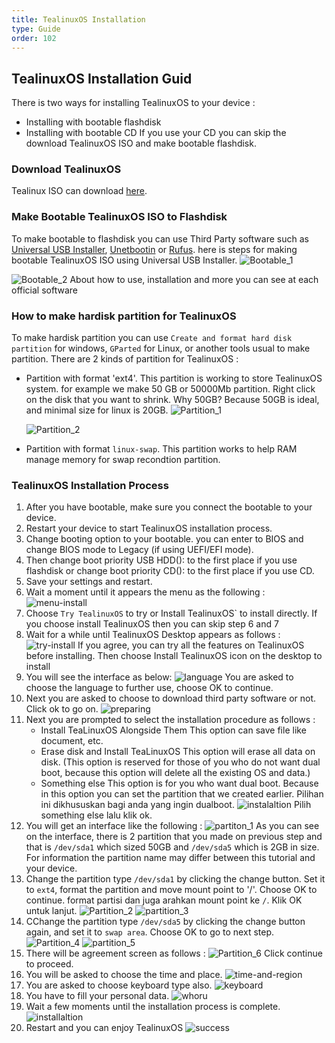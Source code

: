 ```yaml
---
title: TealinuxOS Installation
type: Guide
order: 102
---
```



## TealinuxOS Installation Guid
There is two ways for installing TealinuxOS to your device :
- Installing with bootable flashdisk
- Installing with bootable CD
If you use your CD you can skip the download TealinuxOS ISO and make bootable flashdisk.

### Download TealinuxOS
Tealinux ISO can download [here](http://pinguin.dinus.ac.id/iso/tealinuxos/).

### Make Bootable TealinuxOS ISO to Flashdisk
To make bootable to flashdisk you can use Third Party software such as [Universal USB Installer](https://universal-usb-installer.en.uptodown.com), [Unetbootin](http://unetbootin.github.io) or [Rufus](https://rufus.akeo.ie/). here is steps for making bootable TealinuxOS ISO using Universal USB Installer.
![Bootable_1](https://cloud.githubusercontent.com/assets/22718275/23578142/c4eae682-0102-11e7-9d76-69cd286a4406.png)

![Bootable_2](https://cloud.githubusercontent.com/assets/22718275/23578146/d6ebc932-0102-11e7-94c9-993dee8bcbe2.png)
About how to use, installation and more you can see at each official software  

### How to make hardisk partition for TealinuxOS
To make hardisk partition you can use `Create and format hard disk partition` for windows, `GParted` for Linux, or another tools usual to make partition.
There are 2 kinds of partition for TealinuxOS :
- Partition with format 'ext4'. This partition is working to store TealinuxOS system.
  for example we make 50 GB or 50000Mb partition. Right click on the disk that you want to shrink. Why 50GB? Because 50GB is ideal, and minimal size for linux is 20GB.
  ![Partition_1](https://cloud.githubusercontent.com/assets/22718275/23578147/e2c49112-0102-11e7-868e-611db63be0a2.png)

  ![Partition_2](https://cloud.githubusercontent.com/assets/22718275/23578150/f11bd6d0-0102-11e7-815c-b4648866def9.png)

- Partition with format `linux-swap`. This partition works to help RAM manage memory for swap recondtion partition.


### TealinuxOS Installation Process
1. After you have bootable, make sure you connect the bootable to your device.
2. Restart your device to start TealinuxOS installation process.
3. Change booting option to your bootable. you can enter to BIOS and change BIOS mode to Legacy (if using UEFI/EFI mode).
4. Then change boot priority USB HDD(): to the first place if you use flashdisk or change boot priority CD(): to the first place if you use CD.
5. Save your settings and restart.
6. Wait a moment until it appears the menu as the following :
   ![menu-install](https://cloud.githubusercontent.com/assets/22718275/23685947/5be6f430-03d9-11e7-89c0-d55cfb593f9e.png)
7. Choose `Try TealinuxOS` to try or Install TealinuxOS` to install directly. If you choose install TealinuxOS then you can skip step 6 and 7 
8. Wait for a while until TealinuxOS Desktop appears as follows :
   ![try-install](https://cloud.githubusercontent.com/assets/22718275/23685964/736151be-03d9-11e7-9b11-23af4063ab3b.png)
   If you agree, you can try all the features on TealinuxOS before installing. Then choose Install TealinuxOS icon on the desktop to install
9. You will see the interface as below:
   ![language](https://cloud.githubusercontent.com/assets/22718275/23685988/96e996fa-03d9-11e7-9cc0-b5664ed27a17.png)
   You are asked to choose the language to further use, choose OK to continue.
11. Next you are asked to choose to download third party software or not. Click ok to go on.
    ![preparing](https://cloud.githubusercontent.com/assets/22718275/23685998/a811ae18-03d9-11e7-8c6f-1900f9a85b7d.png)
12. Next you are prompted to select the installation procedure as follows : 
    - Install TeaLinuxOS Alongside Them
      This option can save file like document, etc.
    - Erase disk and Install TeaLinuxOS
      This option will erase all data on disk. (This option  is reserved for those of you who do not want dual boot, because this option will delete all the existing OS and data.) 
    - Something else
      This option is for you who want dual boot. Because in this option you can set the partition that we created earlier. Pilihan ini dikhususkan bagi anda yang ingin dualboot. 
    ![instalaltion](https://cloud.githubusercontent.com/assets/22718275/23686028/cd308aac-03d9-11e7-9fa7-217fd1f7ac08.png)
    Pilih something else lalu klik ok.
13. You will get an interface like the following :
    ![partiton_1](https://cloud.githubusercontent.com/assets/22718275/23686041/e39d8f38-03d9-11e7-8836-e749fb8b0794.png)
    As you can see on the interface, there is 2 partition that you made on previous step and that is `/dev/sda1` which sized 50GB and `/dev/sda5` which is 2GB in size. For information the partition name may differ between this tutorial and your device.
14. Change the partition type `/dev/sda1` by clicking the change button. Set it to `ext4`, format the partition and move mount point to '/'. Choose OK to continue. format partisi dan juga arahkan mount point ke `/`. Klik OK untuk lanjut.
    ![Partition_2](https://cloud.githubusercontent.com/assets/22718275/23686049/f5030230-03d9-11e7-8834-7ecac4b9b6bb.png)
    ![partition_3](https://cloud.githubusercontent.com/assets/22718275/23686061/03f969f0-03da-11e7-8bda-eb56c7c8cf04.png)
15. CChange the partition type `/dev/sda5` by clicking the change button again, and set it to `swap area`. Choose OK to go to next step.
    ![Partition_4](https://cloud.githubusercontent.com/assets/22718275/23686081/1fbf6266-03da-11e7-8daa-4a60c06703e5.png)
    ![partition_5](https://cloud.githubusercontent.com/assets/22718275/23686146/6dbf052a-03da-11e7-85e3-e844b273f694.png)
16. There will be agreement screen as follows :
    ![Partition_6](https://cloud.githubusercontent.com/assets/22718275/23686161/857a51e2-03da-11e7-8011-a9fb063761b4.png)
    Click continue to proceed.
17. You will be asked to choose the time and place.
    ![time-and-region](https://cloud.githubusercontent.com/assets/22718275/23686187/a58ca03e-03da-11e7-827a-01f86abe8ec3.png)
18. You are asked to choose keyboard type also.
    ![keyboard](https://cloud.githubusercontent.com/assets/22718275/23686208/b682f4ce-03da-11e7-8dcb-85c8ef2cbbad.png)
19. You have to fill your personal data.
    ![whoru](https://cloud.githubusercontent.com/assets/22718275/23686238/d5fdd5e4-03da-11e7-8387-626587c4ede8.png)
20. Wait a few moments until the installation process is complete.
    ![installaltion](https://cloud.githubusercontent.com/assets/22718275/23686286/31ab73ec-03db-11e7-8292-173401c6851a.png)
21. Restart and you can enjoy TealinuxOS
    ![success](https://cloud.githubusercontent.com/assets/22718275/23686381/df3fda20-03db-11e7-9ee1-a811f1646f36.png)
